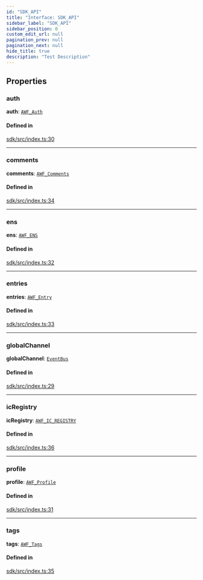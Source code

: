```yaml
---
id: "SDK_API"
title: "Interface: SDK_API"
sidebar_label: "SDK_API"
sidebar_position: 0
custom_edit_url: null
pagination_prev: null
pagination_next: null
hide_title: true
description: "Test Description"
---
```


## Properties

### auth

 **auth**: [`AWF_Auth`](../classes/sdk.AWF_Auth.md)

#### Defined in

[sdk/src/index.ts:30](https://github.com/AKASHAorg/akasha-core/blob/c052f00c/sdk/src/index.ts#L30)

___

### comments

 **comments**: [`AWF_Comments`](../classes/sdk.AWF_Comments.md)

#### Defined in

[sdk/src/index.ts:34](https://github.com/AKASHAorg/akasha-core/blob/c052f00c/sdk/src/index.ts#L34)

___

### ens

 **ens**: [`AWF_ENS`](../classes/sdk.AWF_ENS.md)

#### Defined in

[sdk/src/index.ts:32](https://github.com/AKASHAorg/akasha-core/blob/c052f00c/sdk/src/index.ts#L32)

___

### entries

 **entries**: [`AWF_Entry`](../classes/sdk.AWF_Entry.md)

#### Defined in

[sdk/src/index.ts:33](https://github.com/AKASHAorg/akasha-core/blob/c052f00c/sdk/src/index.ts#L33)

___

### globalChannel

 **globalChannel**: [`EventBus`](../classes/sdk.EventBus.md)

#### Defined in

[sdk/src/index.ts:29](https://github.com/AKASHAorg/akasha-core/blob/c052f00c/sdk/src/index.ts#L29)

___

### icRegistry

 **icRegistry**: [`AWF_IC_REGISTRY`](../classes/sdk.AWF_IC_REGISTRY.md)

#### Defined in

[sdk/src/index.ts:36](https://github.com/AKASHAorg/akasha-core/blob/c052f00c/sdk/src/index.ts#L36)

___

### profile

 **profile**: [`AWF_Profile`](../classes/sdk.AWF_Profile.md)

#### Defined in

[sdk/src/index.ts:31](https://github.com/AKASHAorg/akasha-core/blob/c052f00c/sdk/src/index.ts#L31)

___

### tags

 **tags**: [`AWF_Tags`](../classes/sdk.AWF_Tags.md)

#### Defined in

[sdk/src/index.ts:35](https://github.com/AKASHAorg/akasha-core/blob/c052f00c/sdk/src/index.ts#L35)
